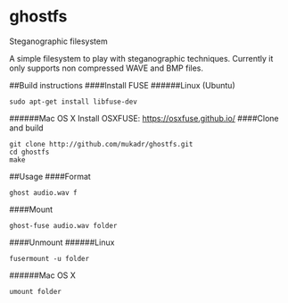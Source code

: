 ghostfs
=======

Steganographic filesystem

A simple filesystem to play with steganographic techniques.
Currently it only supports non compressed WAVE and BMP files.

##Build instructions
####Install FUSE
######Linux (Ubuntu)
```
sudo apt-get install libfuse-dev
```
######Mac OS X
Install OSXFUSE: https://osxfuse.github.io/
####Clone and build
```
git clone http://github.com/mukadr/ghostfs.git
cd ghostfs
make
```
##Usage
####Format
```
ghost audio.wav f
```
####Mount
```
ghost-fuse audio.wav folder
```
####Unmount
######Linux
```
fusermount -u folder
```
######Mac OS X
```
umount folder
```
